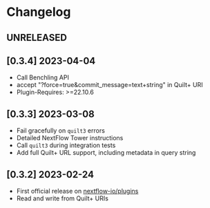 # Changelog

## UNRELEASED

## [0.3.4] 2023-04-04

- Call Benchling API
- accept "?force=true&commit_message=text+string" in Quilt+ URI
- Plugin-Requires: >=22.10.6

## [0.3.3] 2023-03-08

- Fail gracefully on `quilt3` errors
- Detailed NextFlow Tower instructions
- Call `quilt3` during integration tests
- Add full Quilt+ URL support, including metadata in query string

## [0.3.2] 2023-02-24

- First official release on [nextflow-io/plugins](https://github.com/nextflow-io/plugins/commits/main/plugins.json)
- Read and write from Quilt+ URIs
